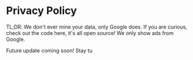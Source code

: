 # Privacy Policy


TL;DR: We don't ever mine your data, only Google does. If you are curious, check out the code here, it's all open source! We only show ads from Google.

Future update coming soon! Stay tu

